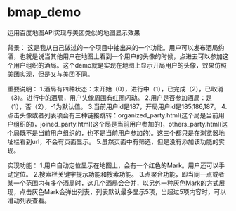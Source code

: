 # bmap_demo
运用百度地图API实现与美团类似的地图显示效果

背景：
这是我从自己做过的一个项目中抽出来的一个功能。用户可以发布酒局约酒，也就是说当其他用户在地图上看到一个用户的头像的时候，点进去可以参加这个用户组织的酒局。这个demo就是实现在地图上显示开局用户的头像，效果仿照美团实现，但是又与美团不同。

重要说明：
1.酒局有四种状态：未开始（0），进行中（1），已完成（2），已取消（3）。进行中的酒局，用户头像周围有红圈闪动。
2.用户是否参加酒局：是（1），否（2），-1为默认值。
3.当前用户id是187，开局用户id是185,186,187。
4.点击头像或者列表项会有三种链接跳转：organized_party.html(这个局是当前用户组织的)，joined_party.html(这个局是当前用户参加的)，others_party.html(这个局既不是当前用户组织的，也不是当前用户参加的)。这三个都只是在浏览器地址栏看到url，不会有页面显示。
5.虽然页面中有筛选，但是没有添加该功能的实现。

实现功能：
1.用户自动定位显示在地图上，会有一个红色的Mark。用户还可以手动定位。
2.搜索栏关键字提示功能和搜索功能。
3.点聚合功能，即当同一点或者某一个范围内有多个酒局时，这几个酒局会合并，以另外一种灰色Mark的方式展现，点击灰色Mark会弹出列表，列表默认最多显示5项，当超过5项内容时，可以滑动列表查看。
